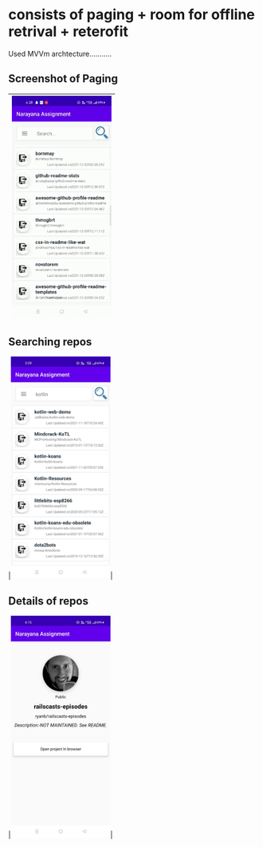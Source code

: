 # consists of paging + room for offline retrival + reterofit 
Used MVVm archtecture...........

## Screenshot of Paging
|<img src="screenshots/1.gif" width=200/>|  
|:----:|

## Searching repos
|<img src="screenshots/2.jpeg" width=200/>|  

## Details of repos
|<img src="screenshots/3.jpeg" width=200/>|  

